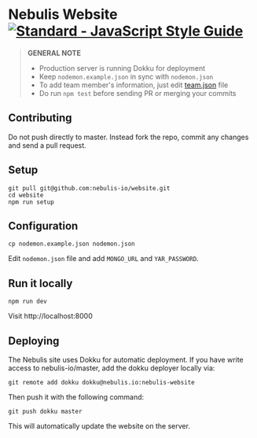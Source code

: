 # Nebulis Website [![Standard - JavaScript Style Guide](https://img.shields.io/badge/code%20style-standard-brightgreen.svg)](http://standardjs.com/)


> **GENERAL NOTE**
>
> * Production server is running Dokku for deployment
> * Keep `nodemon.example.json` in sync with `nodemon.json`
> * To add team member's information, just edit [team.json](./team.json) file
> * Do run `npm test` before sending PR or merging your commits


## Contributing

Do not push directly to master. Instead fork the repo, commit any changes and send a pull request.

## Setup

    git pull git@github.com:nebulis-io/website.git
    cd website
    npm run setup


## Configuration

    cp nodemon.example.json nodemon.json

Edit `nodemon.json` file and add `MONGO_URL` and `YAR_PASSWORD`.


## Run it locally

    npm run dev

Visit http://localhost:8000

## Deploying

The Nebulis site uses Dokku for automatic deployment. If you have write access to nebulis-io/master, add the dokku deployer locally via:

	git remote add dokku dokku@nebulis.io:nebulis-website

Then push it with the following command:

	git push dokku master

This will automatically update the website on the server.
